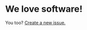 # We love software!

You too? [Create a new issue.](https://github.com/we-love-software/we-love-software/issues/new)
